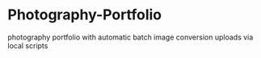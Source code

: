 # Photography-Portfolio
photography portfolio with automatic batch image conversion uploads via local scripts
